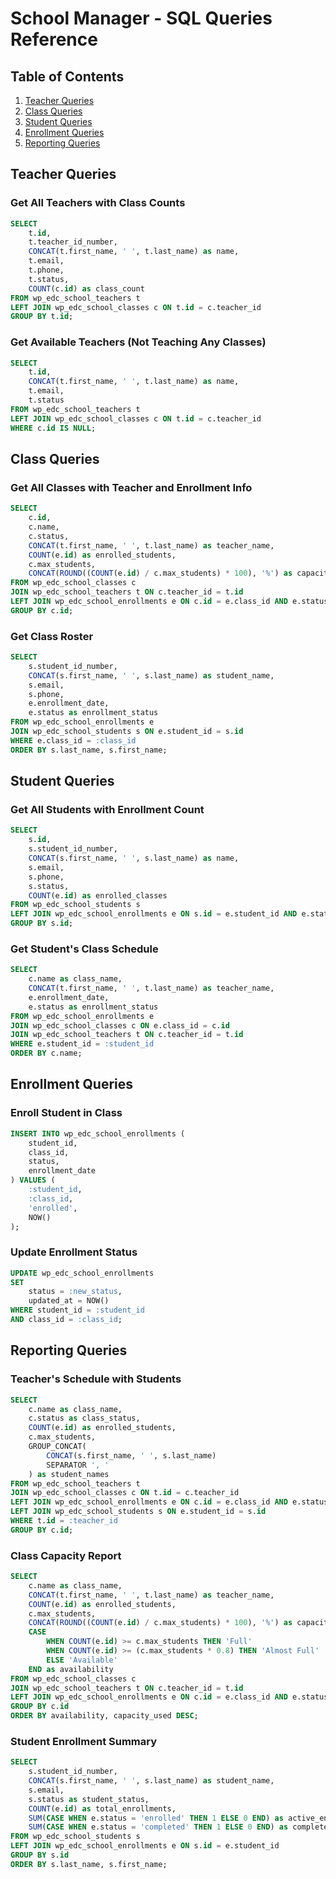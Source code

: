 # School Manager - SQL Queries Reference

## Table of Contents
1. [Teacher Queries](#teacher-queries)
2. [Class Queries](#class-queries)
3. [Student Queries](#student-queries)
4. [Enrollment Queries](#enrollment-queries)
5. [Reporting Queries](#reporting-queries)

## Teacher Queries

### Get All Teachers with Class Counts
```sql
SELECT 
    t.id,
    t.teacher_id_number,
    CONCAT(t.first_name, ' ', t.last_name) as name,
    t.email,
    t.phone,
    t.status,
    COUNT(c.id) as class_count
FROM wp_edc_school_teachers t
LEFT JOIN wp_edc_school_classes c ON t.id = c.teacher_id
GROUP BY t.id;
```

### Get Available Teachers (Not Teaching Any Classes)
```sql
SELECT 
    t.id,
    CONCAT(t.first_name, ' ', t.last_name) as name,
    t.email,
    t.status
FROM wp_edc_school_teachers t
LEFT JOIN wp_edc_school_classes c ON t.id = c.teacher_id
WHERE c.id IS NULL;
```

## Class Queries

### Get All Classes with Teacher and Enrollment Info
```sql
SELECT 
    c.id,
    c.name,
    c.status,
    CONCAT(t.first_name, ' ', t.last_name) as teacher_name,
    COUNT(e.id) as enrolled_students,
    c.max_students,
    CONCAT(ROUND((COUNT(e.id) / c.max_students) * 100), '%') as capacity_used
FROM wp_edc_school_classes c
JOIN wp_edc_school_teachers t ON c.teacher_id = t.id
LEFT JOIN wp_edc_school_enrollments e ON c.id = e.class_id AND e.status = 'enrolled'
GROUP BY c.id;
```

### Get Class Roster
```sql
SELECT 
    s.student_id_number,
    CONCAT(s.first_name, ' ', s.last_name) as student_name,
    s.email,
    s.phone,
    e.enrollment_date,
    e.status as enrollment_status
FROM wp_edc_school_enrollments e
JOIN wp_edc_school_students s ON e.student_id = s.id
WHERE e.class_id = :class_id
ORDER BY s.last_name, s.first_name;
```

## Student Queries

### Get All Students with Enrollment Count
```sql
SELECT 
    s.id,
    s.student_id_number,
    CONCAT(s.first_name, ' ', s.last_name) as name,
    s.email,
    s.phone,
    s.status,
    COUNT(e.id) as enrolled_classes
FROM wp_edc_school_students s
LEFT JOIN wp_edc_school_enrollments e ON s.id = e.student_id AND e.status = 'enrolled'
GROUP BY s.id;
```

### Get Student's Class Schedule
```sql
SELECT 
    c.name as class_name,
    CONCAT(t.first_name, ' ', t.last_name) as teacher_name,
    e.enrollment_date,
    e.status as enrollment_status
FROM wp_edc_school_enrollments e
JOIN wp_edc_school_classes c ON e.class_id = c.id
JOIN wp_edc_school_teachers t ON c.teacher_id = t.id
WHERE e.student_id = :student_id
ORDER BY c.name;
```

## Enrollment Queries

### Enroll Student in Class
```sql
INSERT INTO wp_edc_school_enrollments (
    student_id, 
    class_id, 
    status,
    enrollment_date
) VALUES (
    :student_id,
    :class_id,
    'enrolled',
    NOW()
);
```

### Update Enrollment Status
```sql
UPDATE wp_edc_school_enrollments
SET 
    status = :new_status,
    updated_at = NOW()
WHERE student_id = :student_id
AND class_id = :class_id;
```

## Reporting Queries

### Teacher's Schedule with Students
```sql
SELECT 
    c.name as class_name,
    c.status as class_status,
    COUNT(e.id) as enrolled_students,
    c.max_students,
    GROUP_CONCAT(
        CONCAT(s.first_name, ' ', s.last_name)
        SEPARATOR ', '
    ) as student_names
FROM wp_edc_school_teachers t
JOIN wp_edc_school_classes c ON t.id = c.teacher_id
LEFT JOIN wp_edc_school_enrollments e ON c.id = e.class_id AND e.status = 'enrolled'
LEFT JOIN wp_edc_school_students s ON e.student_id = s.id
WHERE t.id = :teacher_id
GROUP BY c.id;
```

### Class Capacity Report
```sql
SELECT 
    c.name as class_name,
    CONCAT(t.first_name, ' ', t.last_name) as teacher_name,
    COUNT(e.id) as enrolled_students,
    c.max_students,
    CONCAT(ROUND((COUNT(e.id) / c.max_students) * 100), '%') as capacity_used,
    CASE 
        WHEN COUNT(e.id) >= c.max_students THEN 'Full'
        WHEN COUNT(e.id) >= (c.max_students * 0.8) THEN 'Almost Full'
        ELSE 'Available'
    END as availability
FROM wp_edc_school_classes c
JOIN wp_edc_school_teachers t ON c.teacher_id = t.id
LEFT JOIN wp_edc_school_enrollments e ON c.id = e.class_id AND e.status = 'enrolled'
GROUP BY c.id
ORDER BY availability, capacity_used DESC;
```

### Student Enrollment Summary
```sql
SELECT 
    s.student_id_number,
    CONCAT(s.first_name, ' ', s.last_name) as student_name,
    s.email,
    s.status as student_status,
    COUNT(e.id) as total_enrollments,
    SUM(CASE WHEN e.status = 'enrolled' THEN 1 ELSE 0 END) as active_enrollments,
    SUM(CASE WHEN e.status = 'completed' THEN 1 ELSE 0 END) as completed_enrollments
FROM wp_edc_school_students s
LEFT JOIN wp_edc_school_enrollments e ON s.id = e.student_id
GROUP BY s.id
ORDER BY s.last_name, s.first_name;
```
